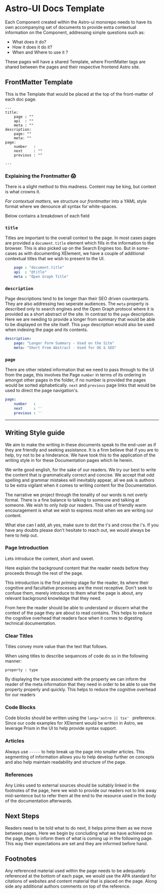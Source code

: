 # Astro-UI Docs Template

Each Component created within the Astro-ui monorepo needs to have its own accompanying set of documents to provide extra contextual information on the Component, addressing simple questions such as:

- What does it do?
- How it does it do it?
- When and Where to use it ?

These pages will have a shared Template, where FrontMatter tags are shared between the pages and their respective frontend Astro site.

## FrontMatter Template

This is the Template that would be placed at the top of the front-matter of each doc page.

```astro
---
title:
    page : ""
    api  : ""
    meta : ""
description: 
    page: ""
    meta: ""
page: 
    number   : 
    next     : ""
    previous : ""

---

```

### Explaining the Frontmatter 😱

There is a slight method to this madness. Content may be king, but context is what crowns it.

*For contextual matters*, we structure our *frontmatter* into a YAML style format where we denounce all syntax for white-spaces.

Below contains a breakdown of each field
### `title`

Titles are important to the overall context to the page. In most cases pages are provided a `document.title` element which fills in the information to the browser. This is also picked up on the Search Engines too. But in some-cases as with documenting XElement, we have a couple of additional contextual titles that we wish to present to the UI.

```YAML
    page : "document.title" 
    api  : "@title"
    meta : "Open Graph Title"
```
### `description` 

Page descriptions tend to be longer than their SEO driven counterparts. They are also addressing two seperate audiences.
The `meta` property is described only to search engines and the Open Graph protocol where it is provided as a short abstract of the site. In contrast to the `page` description. Here we are needing to provide a longer from summary that would be able to be displayed on the site itself. This `page` description would also be used when indexing the page and its contents.

```YAML
description: 
    page: "Longer Form Summary - Used on the Site"
    meta: "Short From Abstract - Used for OG & SEO"
```

### `page`

There are other related information that we need to pass through to the UI from the page, this involves the Page `number` in terms of its ordering in amongst other pages in the folder, if no number is provided the pages would be sorted alphabetically. `next` and `previous` page links that would be used to direct the page navigation's.

```yaml
page: 
    number   : 
    next     : ''
    previous : ''
```
------

## Writing Style guide

We aim to make the writing in these documents speak to the end-user as if they are friendly and seeking assistance. It is a firm believe that if you are to help, try not to be a hinderance. We have took this to the application of the writing style in for these Documentation pages which lie herein.

We write good english, for the sake of our readers. We try our best to write the content that is grammatically correct and concise. We accept that odd spelling and grammar mistakes will inevitably appear, all we ask is authors to be extra vigilant when it comes to writing content for the Documentation.

The narrative we project through the tonality of our words is not overly formal. There is a fine balance to talking to someone and talking at someone. We wish to only *help* our readers. This use of friendly warm encouragement is what we wish to express most when we are writing our content.

What else can I add, ah yes, make sure to dot the t's and cross the i's. If you have any doubts please don't hesitate to reach out, we would always be here to help out.

### Page Introduction

Lets introduce the content, short and sweet.

Here explain the background content that the reader needs before they proceeds through the rest of the page.

This introduction is the first *priming* stage for the reader, its where their cognitive and facultative processes are the most receptive. Don't seek to confuse them, merely introduce to them what the page is about, any relevant background knowledge that they need.

From here the reader should be able to understand or discern what the context of the page they are about to read contains. This helps to reduce the cognitive overhead that readers face when it comes to digesting technical documentation.

### Clear Titles

Titles convey more value than the text that follows.

When using titles to describe sequences of code do so in the following manner:

`property : type `

By displaying the type associated with the property we can inform the reader of the meta information that they need in order to be able to use the property properly and quickly. This helps to reduce the cognitive overhead for our readers

### Code Blocks

Code blocks should be written using the `lang='astro || tsx' ` preference. Since our code examples for XElement would be written in Astro, we leverage Prism in the UI to help provide syntax support.
 
### Articles

Always use `-----` to help break up the page into smaller articles. This segmenting of information allows you to help develop further on concepts and also help maintain readability and structure of the page.

### References

Any Links used to external sources should be suitably linked in the footnotes of the page, here we wish to provide our readers not to link away mid-sentence but to refer them at the end to the resource used in the body of the documentation afterwards.

## Next Steps

Readers need to be told what to do next, it helps prime them as we move between pages,
Here we begin by concluding what we have achieved on the page, then to inform them of what is coming up in the following page. This way their expectations are set and they are informed before hand.

## Footnotes

Any referenced material used within the page needs to be adequately referenced at the bottom of each page, we would use the APA standard for citations of websites and content material that is placed on the page. Along side any additional authors comments on top of the reference.